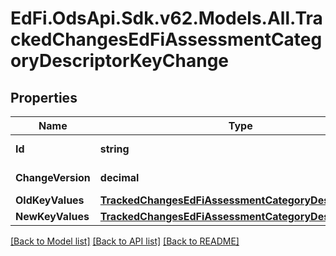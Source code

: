 # EdFi.OdsApi.Sdk.v62.Models.All.TrackedChangesEdFiAssessmentCategoryDescriptorKeyChange

## Properties

Name | Type | Description | Notes
------------ | ------------- | ------------- | -------------
**Id** | **string** | Resource identifier | [optional] 
**ChangeVersion** | **decimal** | Change version | [optional] 
**OldKeyValues** | [**TrackedChangesEdFiAssessmentCategoryDescriptorKey**](TrackedChangesEdFiAssessmentCategoryDescriptorKey.md) |  | [optional] 
**NewKeyValues** | [**TrackedChangesEdFiAssessmentCategoryDescriptorKey**](TrackedChangesEdFiAssessmentCategoryDescriptorKey.md) |  | [optional] 

[[Back to Model list]](../../README.md#documentation-for-models) [[Back to API list]](../../README.md#documentation-for-api-endpoints) [[Back to README]](../../README.md)

